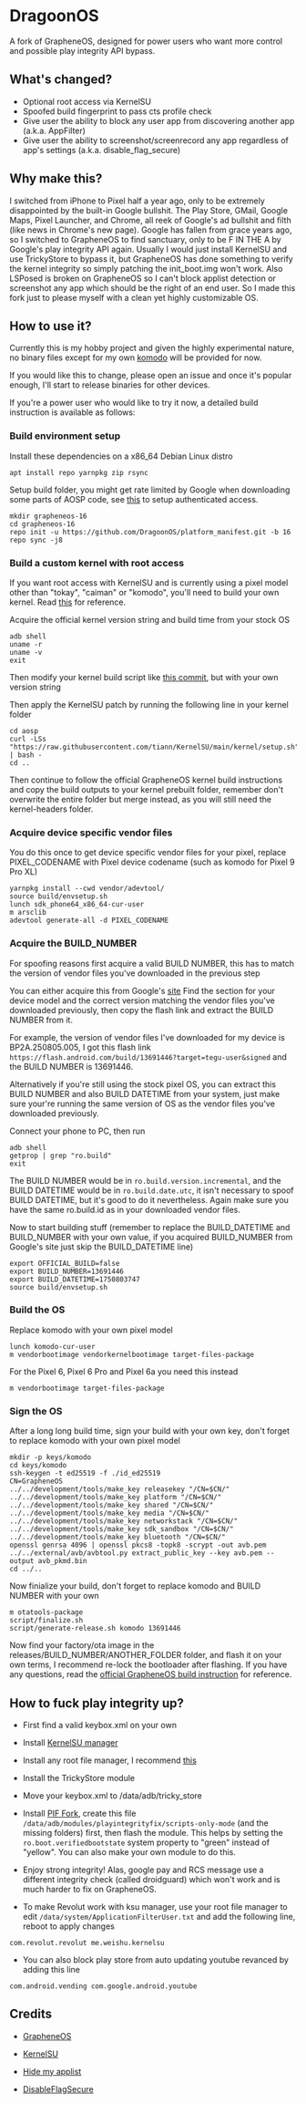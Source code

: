 # DragoonOS
A fork of GrapheneOS, designed for power users who want more control and possible play integrity API bypass.

## What's changed?
* Optional root access via KernelSU
* Spoofed build fingerprint to pass cts profile check
* Give user the ability to block any user app from discovering another app (a.k.a. AppFilter)
* Give user the ability to screenshot/screenrecord any app regardless of app's settings (a.k.a. disable_flag_secure)

## Why make this?
I switched from iPhone to Pixel half a year ago, only to be extremely disappointed by the built-in Google bullshit. The Play Store, GMail, Google Maps, Pixel Launcher, and Chrome, all reek of Google's ad bullshit and filth (like news in Chrome's new page). Google has fallen from grace years ago, so I switched to GrapheneOS to find sanctuary, only to be F IN THE A by Google's play integrity API again. Usually I would just install KernelSU and use TrickyStore to bypass it, but GrapheneOS has done something to verify the kernel integrity so simply patching the init_boot.img won't work. Also LSPosed is broken on GrapheneOS so I can't block applist detection or screenshot any app which should be the right of an end user. So I made this fork just to please myself with a clean yet highly customizable OS.

## How to use it?
Currently this is my hobby project and given the highly experimental nature, no binary files except for my own [komodo](https://github.com/DragoonOS/.github/releases) will be provided for now.

If you would like this to change, please open an issue and once it's popular enough, I'll start to release binaries for other devices.

If you're a power user who would like to try it now, a detailed build instruction is available as follows:
### Build environment setup
Install these dependencies on a x86_64 Debian Linux distro
```
apt install repo yarnpkg zip rsync
```

Setup build folder, you might get rate limited by Google when downloading some parts of AOSP code, see [this](https://source.android.com/docs/setup/download/troubleshoot-sync) to setup authenticated access.
```
mkdir grapheneos-16
cd grapheneos-16
repo init -u https://github.com/DragoonOS/platform_manifest.git -b 16
repo sync -j8
```
### Build a custom kernel with root access
If you want root access with KernelSU and is currently using a pixel model other than "tokay", "caiman" or "komodo", you'll need to build your own kernel. Read [this](https://grapheneos.org/build#kernel-6th-through-9th-generation-pixels) for reference.

Acquire the official kernel version string and build time from your stock OS
```
adb shell
uname -r
uname -v
exit
```
Then modify your kernel build script like [this commit](https://github.com/DragoonOS/kernel_common-6.1/commit/00cf81985fce217400c0190c92857e19fb11e940), but with your own version string

Then apply the KernelSU patch by running the following line in your kernel folder
```
cd aosp
curl -LSs "https://raw.githubusercontent.com/tiann/KernelSU/main/kernel/setup.sh" | bash -
cd ..
```
Then continue to follow the official GrapheneOS kernel build instructions and copy the build outputs to your kernel prebuilt folder, remember don't overwrite the entire folder but merge instead, as you will still need the kernel-headers folder.

### Acquire device specific vendor files
You do this once to get device specific vendor files for your pixel, replace PIXEL_CODENAME with Pixel device codename (such as komodo for Pixel 9 Pro XL)
```
yarnpkg install --cwd vendor/adevtool/
source build/envsetup.sh
lunch sdk_phone64_x86_64-cur-user
m arsclib
adevtool generate-all -d PIXEL_CODENAME
```

### Acquire the BUILD_NUMBER
For spoofing reasons first acquire a valid BUILD NUMBER, this has to match the version of vendor files you've downloaded in the previous step

You can either acquire this from Google's [site](https://developers.google.com/android/images)
Find the section for your device model and the correct version matching the vendor files you've downloaded previously, then copy the flash link and extract the BUILD NUMBER from it.

For example, the version of vendor files I've downloaded for my device is BP2A.250805.005, I got this flash link ```https://flash.android.com/build/13691446?target=tegu-user&signed``` and the BUILD NUMBER is 13691446.

Alternatively if you're still using the stock pixel OS, you can extract this BUILD NUMBER and also BUILD DATETIME from your system, just make sure your're running the same version of OS as the vendor files you've downloaded previously.

Connect your phone to PC, then run
```
adb shell
getprop | grep "ro.build"
exit
```

The BUILD NUMBER would be in ```ro.build.version.incremental```, and the BUILD DATETIME would be in ```ro.build.date.utc```, it isn't necessary to spoof BUILD DATETIME, but it's good to do it nevertheless. Again make sure you have the same ro.build.id as in your downloaded vendor files.

Now to start building stuff (remember to replace the BUILD_DATETIME and BUILD_NUMBER with your own value, if you acquired BUILD_NUMBER from Google's site just skip the BUILD_DATETIME line)
```
export OFFICIAL_BUILD=false
export BUILD_NUMBER=13691446
export BUILD_DATETIME=1750803747
source build/envsetup.sh
```
### Build the OS
Replace komodo with your own pixel model
```
lunch komodo-cur-user
m vendorbootimage vendorkernelbootimage target-files-package
```
For the Pixel 6, Pixel 6 Pro and Pixel 6a you need this instead
```
m vendorbootimage target-files-package
```
### Sign the OS
After a long long build time, sign your build with your own key, don't forget to replace komodo with your own pixel model
```
mkdir -p keys/komodo
cd keys/komodo
ssh-keygen -t ed25519 -f ./id_ed25519
CN=GrapheneOS
../../development/tools/make_key releasekey "/CN=$CN/"
../../development/tools/make_key platform "/CN=$CN/"
../../development/tools/make_key shared "/CN=$CN/"
../../development/tools/make_key media "/CN=$CN/"
../../development/tools/make_key networkstack "/CN=$CN/"
../../development/tools/make_key sdk_sandbox "/CN=$CN/"
../../development/tools/make_key bluetooth "/CN=$CN/"
openssl genrsa 4096 | openssl pkcs8 -topk8 -scrypt -out avb.pem
../../external/avb/avbtool.py extract_public_key --key avb.pem --output avb_pkmd.bin
cd ../..
```

Now finialize your build, don't forget to replace komodo and BUILD NUMBER with your own
```
m otatools-package
script/finalize.sh
script/generate-release.sh komodo 13691446
```

Now find your factory/ota image in the releases/BUILD_NUMBER/ANOTHER_FOLDER folder, and flash it on your own terms, I recommend re-lock the bootloader after flashing.
If you have any questions, read the [official GrapheneOS build instruction](https://grapheneos.org/build) for reference.

## How to fuck play integrity up?
* First find a valid keybox.xml on your own

* Install [KernelSU manager](https://github.com/tiann/KernelSU/releases/)

* Install any root file manager, I recommend [this](https://f-droid.org/en/packages/me.zhanghai.android.files/)

* Install the TrickyStore module

* Move your keybox.xml to /data/adb/tricky_store

* Install [PIF Fork](https://github.com/osm0sis/PlayIntegrityFork), create this file ```/data/adb/modules/playintegrityfix/scripts-only-mode``` (and the missing folders) first, then flash the module. This helps by setting the ```ro.boot.verifiedbootstate``` system property to "green" instead of "yellow". You can also make your own module to do this.

* Enjoy strong integrity! Alas, google pay and RCS message use a different integrity check (called droidguard) which won't work and is much harder to fix on GrapheneOS.

* To make Revolut work with ksu manager, use your root file manager to edit ```/data/system/ApplicationFilterUser.txt``` and add the following line, reboot to apply changes
```
com.revolut.revolut me.weishu.kernelsu
```


* You can also block play store from auto updating youtube revanced by adding this line
```
com.android.vending com.google.android.youtube
```

## Credits

* [GrapheneOS](https://grapheneos.org)

* [KernelSU](https://kernelsu.org)

* [Hide my applist](https://github.com/Dr-TSNG/Hide-My-Applist)

* [DisableFlagSecure](https://github.com/LSPosed/DisableFlagSecure)
